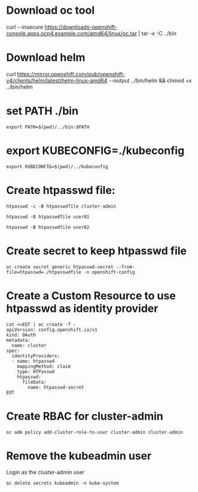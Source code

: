 # Download oc tool
curl --insecure https://downloads-openshift-console.apps.ocp4.example.com/amd64/linux/oc.tar | tar -x -C ../bin

# Download helm
curl https://mirror.openshift.com/pub/openshift-v4/clients/helm/latest/helm-linux-amd64 --output ../bin/helm && chmod +x ../bin/helm

# set PATH ./bin
`export PATH=$(pwd)/../bin:$PATH`

# export KUBECONFIG=./kubeconfig
`export KUBECONFIG=$(pwd)/../kubeconfig`

# Create htpasswd file:
`htpasswd -c -B htpasswdfile cluster-admin`

`htpasswd -B htpasswdfile user01`

`htpasswd -B htpasswdfile user02`

# Create secret to keep htpasswd file
`oc create secret generic htpasswd-secret --from-file=htpasswd=./htpasswdfile -n openshift-config`

# Create a Custom Resource to use htpasswd as identity provider

```
cat <<EOT | oc create -f -
apiVersion: config.openshift.io/v1
kind: OAuth
metadata:
  name: cluster
spec:
  identityProviders:
  - name: htpasswd
    mappingMethod: claim 
    type: HTPasswd
    htpasswd:
      fileData:
        name: htpasswd-secret
EOT
```

# Create RBAC for cluster-admin

`oc adm policy add-cluster-role-to-user cluster-admin cluster-admin`

# Remove the kubeadmin user

Login as the cluster-admin user

`oc delete secrets kubeadmin -n kube-system`